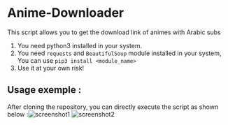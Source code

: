 # Anime-Downloader
This script allows you to get the download link of animes with Arabic subs
1. You need python3 installed in your system.
2. You need `requests` and `BeautifulSoup` module installed in your system, You can use `pip3 install <module_name>`
3. Use it at your own risk!
## Usage exemple :
After cloning the repository, you can directly execute the script as shown below :![screenshot1](https://user-images.githubusercontent.com/59035087/128789303-9078492d-da0f-4ba3-bc39-1d356a6aa7a0.jpg)
![screenshot2](https://user-images.githubusercontent.com/59035087/128789317-5cccc3fe-7f2d-4136-ba60-d7257e98d1df.jpg)
